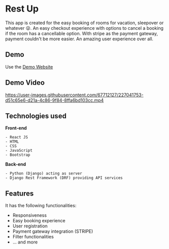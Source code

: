 # Rest Up

This app is created for the easy booking of rooms for vacation, sleepover or whatever 😜. An easy checkout experience with options to cancel a booking if the room has a cancellable option. With stripe as the payment gateway, payment couldn't be more easier. An amazing user experience over all.

## Demo

Use the [Demo Website](https://rest.up.railway.app)

## Demo Video

https://user-images.githubusercontent.com/67712127/227041753-d51c65e6-d21a-4c86-9f84-8ffa6bd103cc.mp4

## Technologies used

**Front-end**

```
- React JS
- HTML
- CSS
- JavaScript
- Bootstrap
```

**Back-end**

```
- Python (Django) acting as server
- Django Rest Framework (DRF) providing API services
```

## Features

It has the following functionalities:

- Responsiveness
- Easy booking experience
- User registration
- Payment gateway integration (STRIPE)
- Filter functionalities
- ... and more
